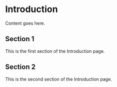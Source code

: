 # Introduction

Content goes here.

## Section 1

This is the first section of the Introduction page.

## Section 2

This is the second section of the Introduction page.


